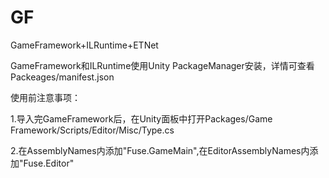 # GF
GameFramework+ILRuntime+ETNet

GameFramework和ILRuntime使用Unity PackageManager安装，详情可查看Packeages/manifest.json

使用前注意事项：

1.导入完GameFramework后，在Unity面板中打开Packages/Game Framework/Scripts/Editor/Misc/Type.cs

2.在AssemblyNames内添加"Fuse.GameMain",在EditorAssemblyNames内添加"Fuse.Editor"
  
